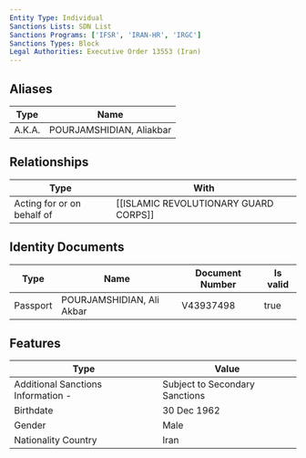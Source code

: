 ```yaml
---
Entity Type: Individual
Sanctions Lists: SDN List
Sanctions Programs: ['IFSR', 'IRAN-HR', 'IRGC']
Sanctions Types: Block
Legal Authorities: Executive Order 13553 (Iran)
---
```


## Aliases
| Type  | Name      | 
|-------|-----------|
| A.K.A. | POURJAMSHIDIAN, Aliakbar |

## Relationships
| Type  | With      | 
|-------|-----------|
| Acting for or on behalf of | [[ISLAMIC REVOLUTIONARY GUARD CORPS]] |

## Identity Documents
| Type  | Name      | Document Number | Is valid |
|-------|-----------|-----------------|----------|
| Passport | POURJAMSHIDIAN, Ali Akbar | V43937498 | true |

## Features
| Type  | Value      |
|-------|------------|
| Additional Sanctions Information - | Subject to Secondary Sanctions |
| Birthdate | 30 Dec 1962 |
| Gender | Male |
| Nationality Country | Iran |
